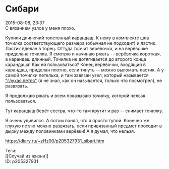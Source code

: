 Сибари
=======

   
 2015-08-08, 23:37   
  С вязанием узлов у меня плохо.   
   
 Купили длинючий толстенный карандаш. К нему в комплекте шла точилка соответствующего размера (обычная не подходит) и ластик. Ластик вделан в торец. Оттуда торчит верёвочка, и на верёвочке приделана точилка. Я смотрю и начинаю ржать -- верёвочка короткая, а карандаш длинный. Точилка не дотягивается до второго конца карандаша! Как ей пользоваться? Конец верёвочки, входящий в карандаш, приделан плотно, если тянуть -- можно выломать ластик. А у самой точилки петелька, и там завязан узел, который называется  ["глухая петля"](pics/72dd4ef4c533.png)  (я не знал, как он называется, только что посмотрел), не развязать.   
   
 Я продолжаю ржать и всем показываю точилку, которой нельзя пользоваться.   
   
 Тут карандаш берёт сестра, что-то там крутит и раз -- снимает точилку.   
   
 Я очень удивился. А потом понял, что я просто тупой. Конечно же глухую петлю можно развязать, если привязанный предмет проходит в дырку между половинками верёвки! А я думал, что нельзя.   
    
 <https://diary.ru/~zHz00/p205327931_sibari.htm>   
   
 Теги:   
 [[Случай из жизни]]   
 ID: p205327931